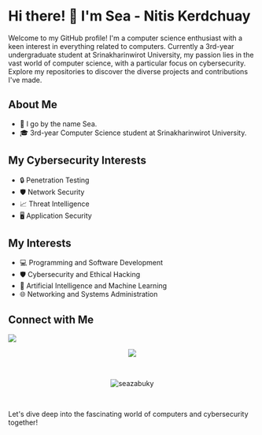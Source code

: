 # Hi there! 👋 I'm Sea - Nitis Kerdchuay
Welcome to my GitHub profile! I'm a computer science enthusiast with a keen interest in everything related to computers. Currently a 3rd-year undergraduate student at Srinakharinwirot University, my passion lies in the vast world of computer science, with a particular focus on cybersecurity. Explore my repositories to discover the diverse projects and contributions I've made.

## About Me

- 🌊 I go by the name Sea.
- 🎓 3rd-year Computer Science student at Srinakharinwirot University.

## My Cybersecurity Interests

- 🔒 Penetration Testing
- 🛡️ Network Security
- 📈 Threat Intelligence
- 🖥️ Application Security
## My Interests

- 💻 Programming and Software Development
- 🛡️ Cybersecurity and Ethical Hacking
- 🤖 Artificial Intelligence and Machine Learning
- 🌐 Networking and Systems Administration
## Connect with Me
<a href="mailto:nitis.kdc@gmail.com">
    <img src="https://img.shields.io/badge/Gmail-D14836?style=for-the-badge&logo=gmail&logoColor=white" />
  </a>
<br>
<p align="center">
  <a href="https://skillicons.dev">
    <img src="https://skillicons.dev/icons?i=java,python,html,css,js,php,arduino,unity,c#" />
  </a>
</p>
<br>
<p align="center"><img src="https://github-readme-stats.vercel.app/api?username=seazabuky&show_icons=true&locale=en&theme=cobalt" alt="seazabuky" /></p>

<br>
<p>Let's dive deep into the fascinating world of computers and cybersecurity together!</p>
